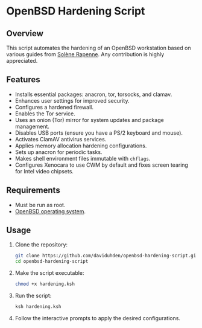 # OpenBSD Hardening Script

## Overview

This script automates the hardening of an OpenBSD workstation based on various guides from [Solène Rapenne](https://dataswamp.org/~solene/index.html). Any contribution is highly appreciated.

## Features

- Installs essential packages: anacron, tor, torsocks, and clamav.
- Enhances user settings for improved security.
- Configures a hardened firewall.
- Enables the Tor service.
- Uses an onion (Tor) mirror for system updates and package management.
- Disables USB ports (ensure you have a PS/2 keyboard and mouse).
- Activates ClamAV antivirus services.
- Applies memory allocation hardening configurations.
- Sets up anacron for periodic tasks.
- Makes shell environment files immutable with `chflags`.
- Configures Xenocara to use CWM by default and fixes screen tearing for Intel video chipsets.

## Requirements

- Must be run as root.
- [OpenBSD operating system](https://www.openbsd.org/faq/faq4.html#Download).

## Usage

1. Clone the repository:
    ```sh
    git clone https://github.com/daviduhden/openbsd-hardening-script.git
    cd openbsd-hardening-script
    ```

2. Make the script executable:
    ```sh
    chmod +x hardening.ksh
    ```

3. Run the script:
    ```sh
    ksh hardening.ksh
    ```

4. Follow the interactive prompts to apply the desired configurations.